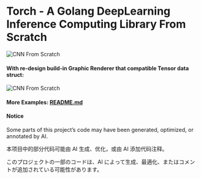 # Torch - A Golang DeepLearning Inference Computing Library From Scratch

![CNN From Scratch](images/02_cnn.png)

#### With re-design build-in Graphic Renderer that compatible Tensor data struct:
![CNN From Scratch](images/graphic_01_software_renderer.png)

#### More Examples:  [README.md](images/README.md)

####  Notice
Some parts of this project’s code may have been generated, optimized, or annotated by AI.

本项目中的部分代码可能由 AI 生成、优化，或由 AI 添加代码注释。

このプロジェクトの一部のコードは、AI によって生成、最適化、またはコメントが追加されている可能性があります。
